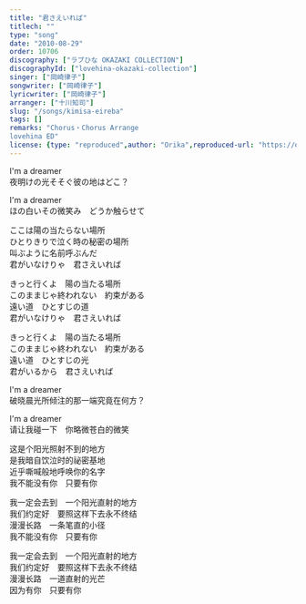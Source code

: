 ```yaml
---
title: "君さえいれば"
titlech: ""
type: "song"
date: "2010-08-29"
order: 10706
discography: ["ラブひな OKAZAKI COLLECTION"]
discographyId: ["lovehina-okazaki-collection"]
singer: ["岡崎律子"]
songwriter: ["岡崎律子"]
lyricwriter: ["岡崎律子"]
arranger: ["十川知司"]
slug: "/songs/kimisa-eireba"
tags: []
remarks: "Chorus・Chorus Arrange
lovehina ED"
license: {type: "reproduced",author: "Orika",reproduced-url: "https://orikamushi.netlify.app/",reproduced-website: "織歌蟲網站"}
---
```


I'm a dreamer   
夜明けの光そそぐ彼の地はどこ？   
  
I'm a dreamer   
ほの白いその微笑み　どうか触らせて   
  
ここは陽の当たらない場所   
ひとりきりで泣く時の秘密の場所   
叫ぶように名前呼ぶんだ   
君がいなけりゃ　君さえいれば   
  
きっと行くよ　陽の当たる場所   
このままじゃ終われない　約束がある   
遠い道　ひとすじの道   
君がいなけりゃ　君さえいれば   
  
きっと行くよ　陽の当たる場所   
このままじゃ終われない　約束がある   
遠い道　ひとすじの光   
君がいるから　君さえいれば  

<!-- 翻译 -->

I'm a dreamer  
破晓晨光所倾注的那一端究竟在何方？   
  
I'm a dreamer   
请让我碰一下　你略微苍白的微笑   
  
这是个阳光照射不到的地方   
是我暗自饮泣时的祕密基地   
近乎嘶喊般地呼唤你的名字   
我不能没有你　只要有你   
  
我一定会去到　一个阳光直射的地方   
我们约定好　要照这样下去永不终结   
漫漫长路　一条笔直的小径   
我不能没有你　只要有你   
  
我一定会去到　一个阳光直射的地方   
我们约定好　要照这样下去永不终结   
漫漫长路　一道直射的光芒   
因为有你　只要有你

